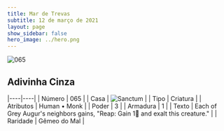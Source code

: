 ```yaml
---
title: Mar de Trevas
subtitle: 12 de março de 2021
layout: page
show_sidebar: false
hero_image: ../hero.png
---
```


![065](https://cdn.keyforgegame.com/media/card_front/pt/496_065_VH6M3PFC2H2_pt.png)

## Adivinha Cinza

|----|----|
| Número | 065 |
| Casa | ![Sanctum](https://archonarcana.com/images/thumb/c/c7/Sanctum.png/22px-Sanctum.png "Santuário") |
| Tipo | Criatura |
| Atributos | Human • Monk |
| Poder | 3 |
| Armadura | 1 |
| Texto | Each of Grey Augur's neighbors gains, "Reap: Gain 1 and exalt this creature." |
| Raridade | Gêmeo do Mal |
